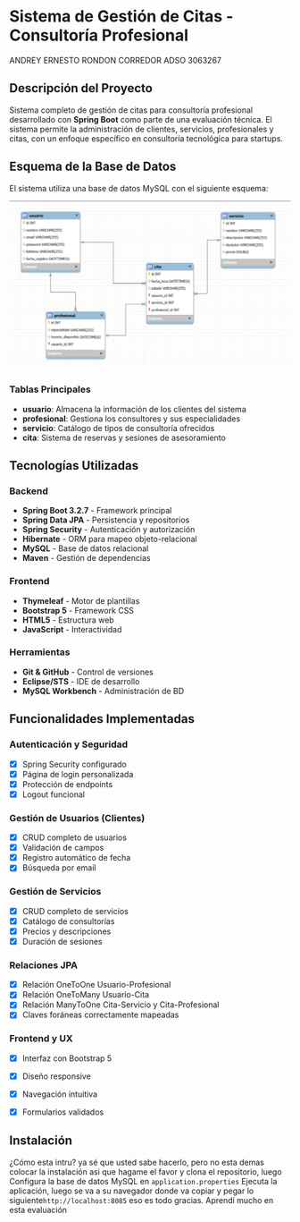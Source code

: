 # Sistema de Gestión de Citas - Consultoría Profesional

ANDREY ERNESTO RONDON CORREDOR ADSO    3063267

##  Descripción del Proyecto

Sistema completo de gestión de citas para consultoría profesional desarrollado con **Spring Boot** como parte de una evaluación técnica. El sistema permite la administración de clientes, servicios, profesionales y citas, con un enfoque específico en consultoría tecnológica para startups.

##  Esquema de la Base de Datos

El sistema utiliza una base de datos MySQL con el siguiente esquema:

![esquema de referencia para las tablas en MySQL](docs/img.jpeg) 

### Tablas Principales

- **usuario**: Almacena la información de los clientes del sistema
- **profesional**: Gestiona los consultores y sus especialidades
- **servicio**: Catálogo de tipos de consultoría ofrecidos
- **cita**: Sistema de reservas y sesiones de asesoramiento

##  Tecnologías Utilizadas

### Backend
- **Spring Boot 3.2.7** - Framework principal
- **Spring Data JPA** - Persistencia y repositorios
- **Spring Security** - Autenticación y autorización
- **Hibernate** - ORM para mapeo objeto-relacional
- **MySQL** - Base de datos relacional
- **Maven** - Gestión de dependencias

### Frontend
- **Thymeleaf** - Motor de plantillas
- **Bootstrap 5** - Framework CSS
- **HTML5** - Estructura web
- **JavaScript** - Interactividad

### Herramientas
- **Git & GitHub** - Control de versiones
- **Eclipse/STS** - IDE de desarrollo
- **MySQL Workbench** - Administración de BD

##  Funcionalidades Implementadas

###  Autenticación y Seguridad
- [x] Spring Security configurado
- [x] Página de login personalizada
- [x] Protección de endpoints
- [x] Logout funcional

###  Gestión de Usuarios (Clientes)
- [x] CRUD completo de usuarios
- [x] Validación de campos
- [x] Registro automático de fecha
- [x] Búsqueda por email

###  Gestión de Servicios
- [x] CRUD completo de servicios
- [x] Catálogo de consultorías
- [x] Precios y descripciones
- [x] Duración de sesiones

###  Relaciones JPA
- [x] Relación OneToOne Usuario-Profesional
- [x] Relación OneToMany Usuario-Cita
- [x] Relación ManyToOne Cita-Servicio y Cita-Profesional
- [x] Claves foráneas correctamente mapeadas

###  Frontend y UX
- [x] Interfaz con Bootstrap 5
- [x] Diseño responsive
- [x] Navegación intuitiva
- [x] Formularios validados


## Instalación

¿Cómo esta intru? ya sé que usted sabe hacerlo, pero no esta demas colocar la instalación asi que hagame el favor y clona el repositorio, luego Configura la base de datos MySQL en `application.properties` Ejecuta la aplicación, luego se va a su navegador donde va copiar y pegar lo siguiente`http://localhost:8085` eso es todo gracias. Aprendí mucho en esta evaluación

